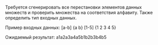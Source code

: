 Требуется сгенерировать все перестановки элементов данных множеств и проверить множества на соответствия алфавиту. Также определить тип входных данных. 

Пример входных данных: 
[a-b] {a b}
[1-5] {1 2 3 4 5}

Ожидаемый результат:
a1a2a3a4a5b1b2b3b4b5
